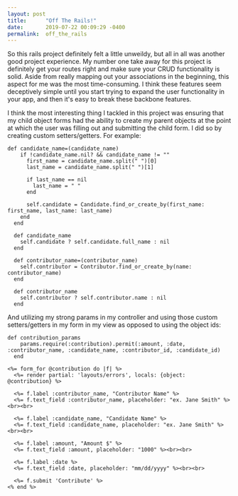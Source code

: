```yaml
---
layout: post
title:      "Off The Rails!"
date:       2019-07-22 00:09:29 -0400
permalink:  off_the_rails
---
```



So this rails project definitely felt a little unweildy, but all in all was another good project experience. My number one take away for this project is definitely get your routes right and make sure your CRUD functionality is solid. Aside from really mapping out your associations in the beginning, this aspect for me was the most time-consuming. I think these features seem deceptively simple until you start trying to expand the user functionality in your app, and then it's easy to break these backbone features. 

I think the most interesting thing I tackled in this project was ensuring that my child object forms had the ability to create my parent objects at the point at which the user was filling out and submitting the child form. I did so by creating custom setters/getters. For example:

```
def candidate_name=(candidate_name)
    if !candidate_name.nil? && candidate_name != ""
      first_name = candidate_name.split(" ")[0]
      last_name = candidate_name.split(" ")[1]

      if last_name == nil
        last_name = " "
      end

      self.candidate = Candidate.find_or_create_by(first_name: first_name, last_name: last_name)
    end
  end

  def candidate_name
    self.candidate ? self.candidate.full_name : nil
  end

  def contributor_name=(contributor_name)
    self.contributor = Contributor.find_or_create_by(name: contributor_name)
  end

  def contributor_name
    self.contributor ? self.contributor.name : nil
  end
```

And utilizing my strong params in my controller and using those custom setters/getters in my form in my view as opposed to using the object ids:



```
def contribution_params
    params.require(:contribution).permit(:amount, :date, :contributor_name, :candidate_name, :contributor_id, :candidate_id)
  end
```

```
<%= form_for @contribution do |f| %>
  <%= render partial: 'layouts/errors', locals: {object: @contribution} %>

  <%= f.label :contributor_name, "Contributor Name" %>
  <%= f.text_field :contributor_name, placeholder: "ex. Jane Smith" %><br><br>

  <%= f.label :candidate_name, "Candidate Name" %>
  <%= f.text_field :candidate_name, placeholder: "ex. Jane Smith" %><br><br>

  <%= f.label :amount, "Amount $" %>
  <%= f.text_field :amount, placeholder: "1000" %><br><br>

  <%= f.label :date %>
  <%= f.text_field :date, placeholder: "mm/dd/yyyy" %><br><br>

  <%= f.submit 'Contribute' %>
<% end %>
```



